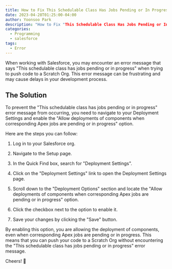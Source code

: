 ```yaml
---
title: How to Fix This Schedulable Class Has Jobs Pending or In Progress Error When Pushing Code to a Scratch Org
date: 2023-04-28T01:25:00-04:00
author: Yoonsoo Park
description: "How to Fix "This Schedulable Class Has Jobs Pending or In Progress" Error When Pushing Code to a Scratch Org"
categories:
  - Programming
  - salesforce
tags:
  - Error
---
```


When working with Salesforce, you may encounter an error message that says "This schedulable class has jobs pending or in progress" when trying to push code to a Scratch Org. This error message can be frustrating and may cause delays in your development process.

## The Solution
To prevent the "This schedulable class has jobs pending or in progress" error message from occurring, you need to navigate to your Deployment Settings and enable the "Allow deployments of components when corresponding Apex jobs are pending or in progress" option.

Here are the steps you can follow:

1. Log in to your Salesforce org.

2. Navigate to the Setup page.

3. In the Quick Find box, search for "Deployment Settings".

4. Click on the "Deployment Settings" link to open the Deployment Settings page.

5. Scroll down to the "Deployment Options" section and locate the "Allow deployments of components when corresponding Apex jobs are pending or in progress" option.

6. Click the checkbox next to the option to enable it.

7. Save your changes by clicking the "Save" button.

By enabling this option, you are allowing the deployment of components, even when corresponding Apex jobs are pending or in progress. This means that you can push your code to a Scratch Org without encountering the "This schedulable class has jobs pending or in progress" error message.


Cheers! 🍺
